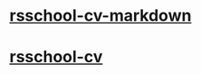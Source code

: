 # [rsschool-cv-markdown](https://seygorin.github.io/rsschool-cv/cv)
# [rsschool-cv](https://seygorin.github.io/rsschool-cv/)
